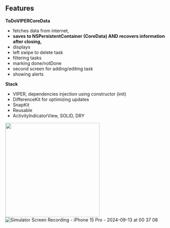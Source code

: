 ## Features

**ToDoVIPERCoreData** 
- fetches data from internet,
- **saves to NSPersistentContainer (CoreData) AND recovers information after closing,**
- displays
- left swipe to delete task
- filtering tasks
- marking done/notDone
- second screen for adding/editing task
- showing alerts

**Stack**
- VIPER, dependencies injection using constructor (init)
- DifferenceKit for optimizing updates
- SnapKit
- Reusable
- ActivityIndicatorView, SOLID, DRY

<img src="https://github.com/user-attachments/assets/c0a65563-ee82-4b5a-906c-6b1cc6e38351" width="295">   ![Simulator Screen Recording - iPhone 15 Pro - 2024-09-13 at 00 37 08](https://github.com/user-attachments/assets/4de3fdc5-1f83-4e75-889d-899d5bccb43a)
